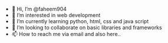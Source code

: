 - 👋 Hi, I’m @faheem904
- 👀 I’m interested in web development
- 🌱 I’m currently learning python, html, css and java script
- 💞️ I’m looking to collaborate on basic libraries and frameworks
- 📫 How to reach me via email and also here..

<!---
faheem904/faheem904 is a ✨ special ✨ repository because its `README.md` (this file) appears on your GitHub profile.
You can click the Preview link to take a look at your changes.
--->
